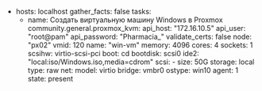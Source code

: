 - hosts: localhost
  gather_facts: false
  tasks:
    - name: Создать виртуальную машину Windows в Proxmox
      community.general.proxmox_kvm:
        api_host: "172.16.10.5"
        api_user: "root@pam"
        api_password: "Pharmacia_"
        validate_certs: false
        node: "px02"
        vmid: 120
        name: "win-vm"
        memory: 4096
        cores: 4
        sockets: 1
        scsihw: virtio-scsi-pci
        boot: cd
        bootdisk: scsi0
        ide2: "local:iso/Windows.iso,media=cdrom"
        scsi:
          - size: 50G
            storage: local
            type: raw
        net:
          model: virtio
          bridge: vmbr0
        ostype: win10
        agent: 1
        state: present

